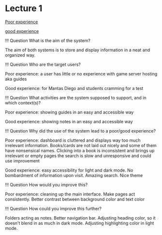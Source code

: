 # Lecture 1

[Poor experience](https://ultraservers.com/docs)



[good experience](https://uninotes.mantarias.com/)

!!! Question
    What is the aim of the system?

The aim of both systems is to store and display information in a neat and organized way.

!!! Question
    Who are the target users?

Poor experience: a user has little or no experience with game server hosting aka guides

Good experience: for Mantas Diego and students cramming for a test

!!! Question
    What activities are the system supposed to support, and in which context(s)?

Poor experience: showing guides in an easy and accessible way

Good experience: showing notes in an easy and accessible way

!!! Question
    Why did the use of the system lead to a poor/good experience?

Poor experience: dashboard is cluttered and displays way too much irrelevant information. Books/cards are not laid out nicely and some of them have nonsensical names. Clicking into a book is inconsistent and brings up irrelevant or empty pages the search is slow and unresponsive and could use improvement


Good experience: easy accessibility for light and dark mode. No bombardment of information upon visit. Amazing search. Nice theme

!!! Question
    How would you improve this?

Poor experience: cleaning up the main interface. Make pages act consistently. Better contrast between background color and text color

!!! Question
    How could you improve this further?

Folders acting as notes. Better navigation bar. Adjusting heading color, so it doesn't blend in as much in dark mode. Adjusting highlighting color in light mode.